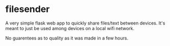 # filesender

A very simple flask web app to quickly share files/text between devices. It's meant to just be used among devices on a local wifi network.

No guarentees as to quality as it was made in a few hours.
